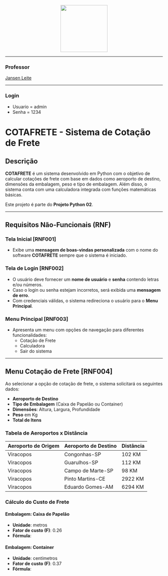<p align="center">
  <img src="https://www.python.org/static/community_logos/python-logo.png" width="150">
</p>


---

### Professor
[Jansen Leite](https://github.com/JansenLeite)

---

### Login

- Usuario = admin
- Senha = 1234

#  COTAFRETE - Sistema de Cotação de Frete

##  Descrição
**COTAFRETE** é um sistema desenvolvido em Python com o objetivo de calcular cotações de frete com base em dados como aeroporto de destino, dimensões da embalagem, peso e tipo de embalagem. Além disso, o sistema conta com uma calculadora integrada com funções matemáticas básicas.

Este projeto é parte do **Projeto Python 02**.

---

## Requisitos Não-Funcionais (RNF)

### Tela Inicial [RNF001]
- Exibe uma **mensagem de boas-vindas personalizada** com o nome do software **COTAFRETE** sempre que o sistema é iniciado.

### Tela de Login [RNF002]
- O usuário deve fornecer um **nome de usuário** e **senha** contendo letras e/ou números.
- Caso o login ou senha estejam incorretos, será exibida uma **mensagem de erro**.
- Com credenciais válidas, o sistema redireciona o usuário para o **Menu Principal**.

### Menu Principal [RNF003]
- Apresenta um menu com opções de navegação para diferentes funcionalidades:
  - Cotação de Frete
  - Calculadora
  - Sair do sistema

---

## Menu Cotação de Frete [RNF004]
Ao selecionar a opção de cotação de frete, o sistema solicitará os seguintes dados:

- **Aeroporto de Destino**
- **Tipo de Embalagem** (Caixa de Papelão ou Container)
- **Dimensões**: Altura, Largura, Profundidade
- **Peso** em Kg
- **Total de Itens**

###  Tabela de Aeroportos x Distância

| Aeroporto de Origem | Aeroporto de Destino | Distância |
|---------------------|----------------------|-----------|
| Viracopos           | Congonhas-SP         | 102 KM    |
| Viracopos           | Guarulhos-SP         | 112 KM    |
| Viracopos           | Campo de Marte-SP    | 98 KM     |
| Viracopos           | Pinto Martins-CE     | 2922 KM   |
| Viracopos           | Eduardo Gomes-AM     | 6294 KM   |

###  Cálculo do Custo de Frete

#### Embalagem: **Caixa de Papelão**
- **Unidade**: metros
- **Fator de custo (F)**: 0.26
- **Fórmula**:


#### Embalagem: **Container**
- **Unidade**: centímetros
- **Fator de custo (F)**: 0.37
- **Fórmula**:

